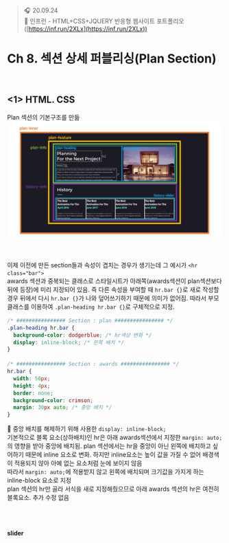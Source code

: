 ﻿> 🎧 20.09.24 <br>
> 🧩 인프런 - HTML+CSS+JQUERY 반응형 웹사이트 포트폴리오 ([https://inf.run/2XLx](https://inf.run/2XLx))

# Ch 8. 섹션 상세 퍼블리싱(Plan Section)

<br>

## <1> HTML. CSS

Plan 섹션의 기본구조를 만듦<br>
![Plan Section 구조](./Img/8-1.PNG)<br>
<br><br>

이제 이전에 만든 section들과 속성이 겹치는 경우가 생기는데 그 예시가 `<hr class="bar">`<br>
awards 섹션과 중복되는 클래스로 스타일시트가 아래쪽(awards섹션이 plan섹션보다 뒤에 등장)에 미리 지정되어 있음. 즉 다른 속성을 부여할 때 `hr.bar {}`로 새로 작성할 경우 뒤에서 다시 `hr.bar {}`가 나와 덮어쓰기하기 때문에 의미가 없어짐. 따라서 부모클래스를 이용하여 `.plan-heading hr.bar {}`로 구체적으로 지정.<br>

```css
/* ################ Section : plan ################ */
.plan-heading hr.bar {
  background-color: dodgerblue; /* hr색상 변화 */
  display: inline-block; /* 왼쪽 배치 */
}

/* ################ Section : awards ################ */
hr.bar {
  width: 50px;
  height: 4px;
  border: none;
  background-color: crimson;
  margin: 30px auto; /* 중앙 배치 */
}
```
🍕 중앙 배치를 해제하기 위해 사용한 `display: inline-block;`<br>
기본적으로 블록 요소(상하배치)인 hr은 아래 awards섹션에서 지정한 `margin: auto;`의 영향을 받아 중앙에 배치됨. plan 섹션에서는 hr을 중앙이 아닌 왼쪽에 배치하고 싶어하기 때문에 inline 요소로 변화. 하지만 inline요소는 높이 값을 가질 수 없어 배경색이 적용되지 않아 아예 없는 요소처럼 눈에 보이지 않음<br>
따라서 `margin: auto;`에 적용받지 않고 왼쪽에 배치되며 크기값을 가지게 하는 inline-block 요소로 지정<br>
plan 섹션의 hr만 골라 서식을 새로 지정해줬으므로 아래 awards 섹션의 hr은 여전히 블록요소. 추가 수정 없음<br>
<br><br>
<br>



**slider**<br>
